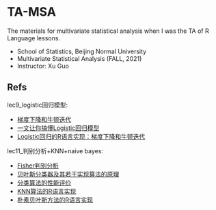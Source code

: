 # TA-MSA
The materials for multivariate statistical analysis when I was the TA of R Language lessons.

- School of Statistics, Beijing Normal University
- Multivariate Statistical Analysis (FALL, 2021)
- Instructor: Xu Guo

## Refs
lec9_logistic回归模型:
- [梯度下降和牛顿迭代](https://mp.weixin.qq.com/s?__biz=MzI3NzE3NDAxMg==&mid=2247486414&idx=1&sn=7719838453d18d887357a30a7cc8333c&chksm=eb6b085ddc1c814bff0274a7aae4b26af7578736157f47bc7b3f6383bf1804471e893ecff3af&mpshare=1&scene=23&srcid=1110nnHi5RJditqJ91MEM3nc&sharer_sharetime=1636516416526&sharer_shareid=b8f1518638b19f3e84add00d7ea4e422%23rd)
- [一文让你搞懂Logistic回归模型](https://mp.weixin.qq.com/s?__biz=MzI3NzE3NDAxMg==&mid=2247485328&idx=1&sn=4cbb9c77b5aa3b1b4c0073d8653d4db5&chksm=eb6b0403dc1c8d15de228a3282e37b008f82e5c9229275d13432cb9990f503d4fad2df9ebcf5&mpshare=1&scene=23&srcid=11109HOgq63KLwvrLm92nSn4&sharer_sharetime=1636516390937&sharer_shareid=b8f1518638b19f3e84add00d7ea4e422%23rd)
- [Logistic回归的R语言实现：梯度下降和牛顿迭代](https://mp.weixin.qq.com/s?__biz=MzI3NzE3NDAxMg==&mid=2247485272&idx=1&sn=63eb619e1c384fc0af0b8cac2f255fc7&chksm=eb6b04cbdc1c8ddde2de923fc29f3741d7d81a6173d95287ed9feac76491eee7ddf8637ba921&mpshare=1&scene=23&srcid=1110IFeIU93ScRysECMmenJY&sharer_sharetime=1636516324230&sharer_shareid=b8f1518638b19f3e84add00d7ea4e422%23rd)

lec11_判别分析+KNN+naive bayes: 
- [Fisher判别分析](https://mp.weixin.qq.com/s/bSYp8ZUCxirpi3tBd05zxQ)
- [贝叶斯分类器及其若干实现算法的原理](https://mp.weixin.qq.com/s?__biz=MzI3NzE3NDAxMg==&mid=2247485004&idx=1&sn=729af4839284450f277f56e178fdead3&scene=21#wechat_redirect)
- [分类算法的性能评价](https://mp.weixin.qq.com/s?__biz=MzI3NzE3NDAxMg==&mid=2247485186&idx=1&sn=9d3a605a52a7ac415788179543e32168&chksm=eb6b0491dc1c8d87d6526677be74af5ecb4d86ad1a8d04083c5813b3186c7a0b2bbbf7ef72ef&scene=178&cur_album_id=1594387292452929538#rd)
- [KNN算法的R语言实现](https://mp.weixin.qq.com/s?__biz=MzI3NzE3NDAxMg==&mid=2247485066&idx=1&sn=b111f7804dbdd476b782a80715e89218&chksm=eb6b0519dc1c8c0f3cf39f5e5818d56e476c07d4c6d34981e45e2799cdf61f1f1c9d2f70380a&scene=178&cur_album_id=1594387292452929538#rd)
- [朴素贝叶斯方法的R语言实现](https://mp.weixin.qq.com/s?__biz=MzI3NzE3NDAxMg==&mid=2247485201&idx=1&sn=fd92a9b25b9c375ded1038422caaad01&chksm=eb6b0482dc1c8d941b16f8e729327d3ca1a7f85110c003913cbbb04efeef1d3c9cc15e64248e&scene=178&cur_album_id=1594387292452929538#rd)


